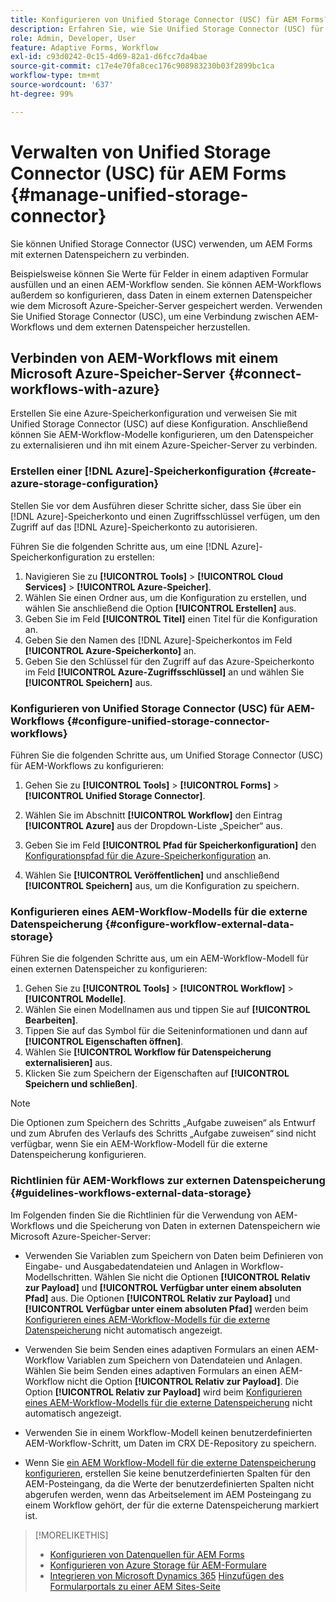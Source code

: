 ```yaml
---
title: Konfigurieren von Unified Storage Connector (USC) für AEM Forms?
description: Erfahren Sie, wie Sie Unified Storage Connector (USC) für AEM Forms verwalten. Verwenden Sie Unified Storage Connector (USC), um AEM Forms mit externen Datenspeichern zu verbinden.
role: Admin, Developer, User
feature: Adaptive Forms, Workflow
exl-id: c93d0242-0c15-4d69-82a1-d6fcc7da4bae
source-git-commit: c17e4e70fa8cec176c908983230b03f2899bc1ca
workflow-type: tm+mt
source-wordcount: '637'
ht-degree: 99%

---
```


# Verwalten von Unified Storage Connector (USC) für AEM Forms {#manage-unified-storage-connector}

Sie können Unified Storage Connector (USC) verwenden, um AEM Forms mit externen Datenspeichern zu verbinden.

Beispielsweise können Sie Werte für Felder in einem adaptiven Formular ausfüllen und an einen AEM-Workflow senden. Sie können AEM-Workflows außerdem so konfigurieren, dass Daten in einem externen Datenspeicher wie dem Microsoft Azure-Speicher-Server gespeichert werden. Verwenden Sie Unified Storage Connector (USC), um eine Verbindung zwischen AEM-Workflows und dem externen Datenspeicher herzustellen.

## Verbinden von AEM-Workflows mit einem Microsoft Azure-Speicher-Server {#connect-workflows-with-azure}

Erstellen Sie eine Azure-Speicherkonfiguration und verweisen Sie mit Unified Storage Connector (USC) auf diese Konfiguration. Anschließend können Sie AEM-Workflow-Modelle konfigurieren, um den Datenspeicher zu externalisieren und ihn mit einem Azure-Speicher-Server zu verbinden.

### Erstellen einer [!DNL Azure]-Speicherkonfiguration {#create-azure-storage-configuration}

Stellen Sie vor dem Ausführen dieser Schritte sicher, dass Sie über ein [!DNL Azure]-Speicherkonto und einen Zugriffsschlüssel verfügen, um den Zugriff auf das [!DNL Azure]-Speicherkonto zu autorisieren.

Führen Sie die folgenden Schritte aus, um eine [!DNL Azure]-Speicherkonfiguration zu erstellen:

1. Navigieren Sie zu **[!UICONTROL Tools]** > **[!UICONTROL Cloud Services]** > **[!UICONTROL Azure-Speicher]**.
1. Wählen Sie einen Ordner aus, um die Konfiguration zu erstellen, und wählen Sie anschließend die Option **[!UICONTROL Erstellen]** aus.
1. Geben Sie im Feld **[!UICONTROL Titel]** einen Titel für die Konfiguration an.
1. Geben Sie den Namen des [!DNL Azure]-Speicherkontos im Feld **[!UICONTROL Azure-Speicherkonto]** an.
1. Geben Sie den Schlüssel für den Zugriff auf das Azure-Speicherkonto im Feld **[!UICONTROL Azure-Zugriffsschlüssel]** an und wählen Sie **[!UICONTROL Speichern]** aus.

### Konfigurieren von Unified Storage Connector (USC) für AEM-Workflows {#configure-unified-storage-connector-workflows}

Führen Sie die folgenden Schritte aus, um Unified Storage Connector (USC) für AEM-Workflows zu konfigurieren:

1. Gehen Sie zu **[!UICONTROL Tools]** > **[!UICONTROL Forms]** > **[!UICONTROL Unified Storage Connector]**.

1. Wählen Sie im Abschnitt **[!UICONTROL Workflow]** den Eintrag **[!UICONTROL Azure]** aus der Dropdown-Liste „Speicher“ aus.
1. Geben Sie im Feld **[!UICONTROL Pfad für Speicherkonfiguration]** den [Konfigurationspfad für die Azure-Speicherkonfiguration](#create-azure-storage-configuration) an.
1. Wählen Sie **[!UICONTROL Veröffentlichen]** und anschließend **[!UICONTROL Speichern]** aus, um die Konfiguration zu speichern.

### Konfigurieren eines AEM-Workflow-Modells für die externe Datenspeicherung {#configure-workflow-external-data-storage}

Führen Sie die folgenden Schritte aus, um ein AEM-Workflow-Modell für einen externen Datenspeicher zu konfigurieren:

1. Gehen Sie zu **[!UICONTROL Tools]** > **[!UICONTROL Workflow]** > **[!UICONTROL Modelle]**.
1. Wählen Sie einen Modellnamen aus und tippen Sie auf **[!UICONTROL Bearbeiten]**.
1. Tippen Sie auf das Symbol für die Seiteninformationen und dann auf **[!UICONTROL Eigenschaften öffnen]**.
1. Wählen Sie **[!UICONTROL Workflow für Datenspeicherung externalisieren]** aus.
1. Klicken Sie zum Speichern der Eigenschaften auf **[!UICONTROL Speichern und schließen]**.

>[!NOTE]
>
>Die Optionen zum Speichern des Schritts „Aufgabe zuweisen“ als Entwurf und zum Abrufen des Verlaufs des Schritts „Aufgabe zuweisen“ sind nicht verfügbar, wenn Sie ein AEM-Workflow-Modell für die externe Datenspeicherung konfigurieren.

### Richtlinien für AEM-Workflows zur externen Datenspeicherung {#guidelines-workflows-external-data-storage}

Im Folgenden finden Sie die Richtlinien für die Verwendung von AEM-Workflows und die Speicherung von Daten in externen Datenspeichern wie Microsoft Azure-Speicher-Server:

* Verwenden Sie Variablen zum Speichern von Daten beim Definieren von Eingabe- und Ausgabedatendateien und Anlagen in Workflow-Modellschritten. Wählen Sie nicht die Optionen **[!UICONTROL Relativ zur Payload]** und **[!UICONTROL Verfügbar unter einem absoluten Pfad]** aus. Die Optionen **[!UICONTROL Relativ zur Payload]** und **[!UICONTROL Verfügbar unter einem absoluten Pfad]** werden beim [Konfigurieren eines AEM-Workflow-Modells für die externe Datenspeicherung](#configure-workflow-external-data-storage) nicht automatisch angezeigt.

* Verwenden Sie beim Senden eines adaptiven Formulars an einen AEM-Workflow Variablen zum Speichern von Datendateien und Anlagen. Wählen Sie beim Senden eines adaptiven Formulars an einen AEM-Workflow nicht die Option **[!UICONTROL Relativ zur Payload]**. Die Option **[!UICONTROL Relativ zur Payload]** wird beim [Konfigurieren eines AEM-Workflow-Modells für die externe Datenspeicherung](#configure-workflow-external-data-storage) nicht automatisch angezeigt.

* Verwenden Sie in einem Workflow-Modell keinen benutzerdefinierten AEM-Workflow-Schritt, um Daten im CRX DE-Repository zu speichern.

* Wenn Sie [ein AEM Workflow-Modell für die externe Datenspeicherung konfigurieren](#configure-workflow-external-data-storage), erstellen Sie keine benutzerdefinierten Spalten für den AEM-Posteingang, da die Werte der benutzerdefinierten Spalten nicht abgerufen werden, wenn das Arbeitselement im AEM Posteingang zu einem Workflow gehört, der für die externe Datenspeicherung markiert ist.

>[!MORELIKETHIS]
>
>* [Konfigurieren von Datenquellen für AEM Forms](/help/forms/configure-data-sources.md)
>* [Konfigurieren von Azure Storage für AEM-Formulare](/help/forms/configure-azure-storage.md)
>* [Integrieren von Microsoft Dynamics 365](/help/forms/configure-msdynamics.md)
>  [Hinzufügen des Formularportals zu einer AEM Sites-Seite](/help/forms/configure-forms-portal.md)
